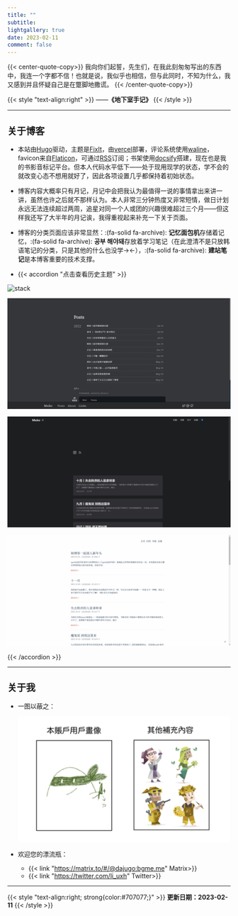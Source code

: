 ```yaml
---
title: ""
subtitle:
lightgallery: true
date: 2023-02-11
comment: false
---
```


{{< center-quote-copy>}}
我向你们起誓，先生们，在我此刻匆匆写出的东西中，我连一个字都不信！也就是说，我似乎也相信，但与此同时，不知为什么，我又感到并且怀疑自己是在蹩脚地撒谎。
{{< /center-quote-copy>}}

{{< style "text-align:right" >}}
——**《地下室手记》**
{{< /style >}}

---

## 关于博客

- 本站由[Hugo](https://gohugo.io/)驱动，主题是[FixIt](https://github.com/hugo-fixit/FixIt)，由[vercel](https://vercel.com/)部署，评论系统使用[waline](https://waline.js.org/)，favicon来自[Flaticon](https://www.flaticon.com/)，可通过[RSS](https://main.iceco.icu/index.xml)订阅；书架使用[docsify](https://docsify.js.org/#/zh-cn/)搭建，现在也是我的书影音标记平台。但本人代码水平低下——处于现用现学的状态，学不会的就改变心态不想用就好了，因此各项设置几乎都保持着初始状态。

- 博客内容大概率只有月记，月记中会把我认为最值得一说的事情拿出来讲一讲，虽然也许之后就不那样认为。本人非常三分钟热度又非常短情，做日计划永远无法连续超过两周，追星对同一个人或团的兴趣很难超过三个月——但这样我还写了大半年的月记诶，我得重视起来补充一下关于页面。

- 博客的分类页面应该非常显然：:(fa-solid fa-archive): **记忆面包机**存储着记忆，:(fa-solid fa-archive): **공부 해야돼**存放着学习笔记（在此澄清不是只放韩语笔记的分类，只是其他的什么也没学→←），:(fa-solid fa-archive): **建站笔记**是本博客重要的技术支撑。

- {{< accordion "点击查看历史主题" >}}

![stack](images/1.png " ")

![hermit](images/hermit.png " ")

![papermod](images/papermod.png " ")

![even](images/even.png " ")

{{< /accordion >}}

--- 

## 关于我

- 一图以蔽之：
  
  ![ixxp实习刺客](images/profile.PNG " ")

- 欢迎您的漂流瓶：
  - {{< link "https://matrix.to/#/@dajugo:bgme.me" Matrix>}}
  - {{< link "https://twitter.com/li_uxh" Twitter>}}
  
---
{{< style "text-align:right; strong{color:#707077;}" >}}
**更新日期：2023-02-11** 
{{< /style >}}